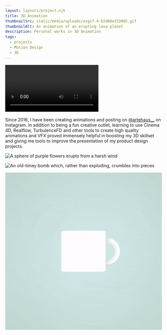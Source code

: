 ```yaml
---
layout: layouts/project.njk
title: 3D Animation
thumbnailSrc: static/media/uploads/ezgif-4-b2d00e153005.gif
thumbnailAlt: An animation of an erupting lava planet
description: Personal works in 3D Animation
tags:
  - projects
  - Motion Design
  - 3D
---
```

<video autoplay loop>
  <source type="video/webm" src="static/media/uploads/lava-webm.webm">
</video>

Since 2016, I have been creating animations and posting on [@artehaus__](https://www.instagram.com/artehaus__/) on Instagram. In addition to being a fun creative outlet, learning to use Cinema 4D, Realflow, TurbulenceFD and other tools to create high quality animations and VFX proved immensely helpful in boosting my 3D skillset and giving me tools to improve the presentation of my product design projects.

![A sphere of purple flowers erupts from a harsh wind](static/media/uploads/ezgif-4-0addf3bd874d.gif "Flower Wind Animation")

![An old-timey bomb which, rather than exploding, crumbles into pieces](static/media/uploads/ezgif-4-1694b744bc54.gif "Bomb failure")

![A cup pouring iridescent liquid into another cup, and looping](static/media/uploads/ezgif-4-38d6242dc2a0.gif "Cup pouring")